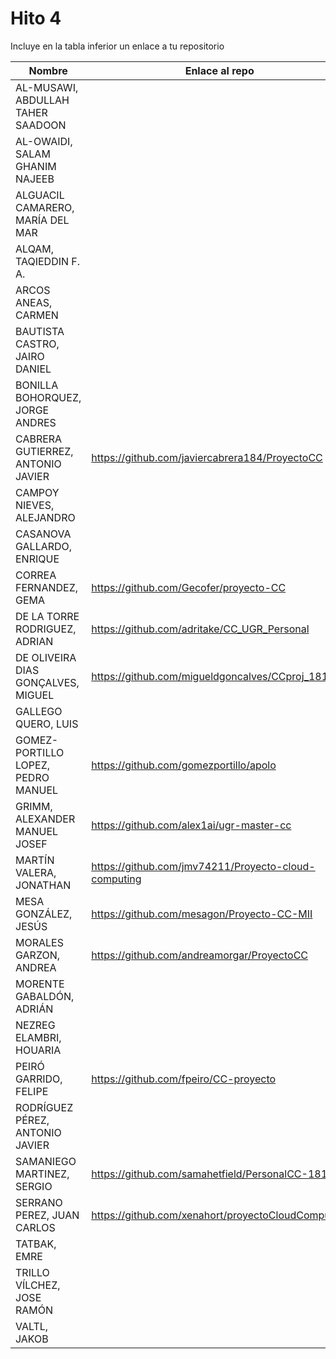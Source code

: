 # Hito 4

Incluye en la tabla inferior un enlace a tu repositorio

| Nombre   | Enlace al repo | Versión |
|----------|--------------- |---------|
| AL-MUSAWI,  ABDULLAH TAHER SAADOON | | |
| AL-OWAIDI,  SALAM GHANIM NAJEEB | | |
| ALGUACIL CAMARERO,  MARÍA DEL MAR | | |
| ALQAM,  TAQIEDDIN F. A. | | |
| ARCOS ANEAS, CARMEN | | |
| BAUTISTA CASTRO,  JAIRO DANIEL | | |
| BONILLA BOHORQUEZ,  JORGE ANDRES | | |
| CABRERA GUTIERREZ,  ANTONIO JAVIER | https://github.com/javiercabrera184/ProyectoCC | 4.1 |
| CAMPOY NIEVES, ALEJANDRO | | |
| CASANOVA GALLARDO, ENRIQUE | | |
| CORREA FERNANDEZ,  GEMA | https://github.com/Gecofer/proyecto-CC | 4.0 |
| DE LA TORRE RODRIGUEZ,  ADRIAN | https://github.com/adritake/CC_UGR_Personal | 4.1.1 **Reenviado** |
| DE OLIVEIRA DIAS GONÇALVES, MIGUEL | https://github.com/migueldgoncalves/CCproj_1819 | 4.0.10 |
| GALLEGO QUERO,  LUIS | | |
| GOMEZ-PORTILLO LOPEZ,  PEDRO MANUEL | https://github.com/gomezportillo/apolo | 4.1.1 |
| GRIMM,  ALEXANDER MANUEL JOSEF | https://github.com/alex1ai/ugr-master-cc | 4.0.1 |
| MARTÍN VALERA, JONATHAN | https://github.com/jmv74211/Proyecto-cloud-computing | 4.0 |
| MESA GONZÁLEZ, JESÚS | https://github.com/mesagon/Proyecto-CC-MII | 4.0.0 |
| MORALES GARZON,  ANDREA |  https://github.com/andreamorgar/ProyectoCC| 4.0 |
| MORENTE GABALDÓN, ADRIÁN | | |
| NEZREG ELAMBRI,   HOUARIA | | |
| PEIRÓ GARRIDO,  FELIPE | https://github.com/fpeiro/CC-proyecto | 4.1 **Reenviado** |
| RODRÍGUEZ PÉREZ, ANTONIO JAVIER | | |
| SAMANIEGO MARTINEZ,  SERGIO | https://github.com/samahetfield/PersonalCC-1819 | 4.1.1 **Reenviado** |
| SERRANO PEREZ,  JUAN CARLOS | https://github.com/xenahort/proyectoCloudComputing | 2 **Reenviado** |
| TATBAK,  EMRE | | |
| TRILLO VÍLCHEZ,  JOSE RAMÓN | | |
| VALTL,  JAKOB | | |
